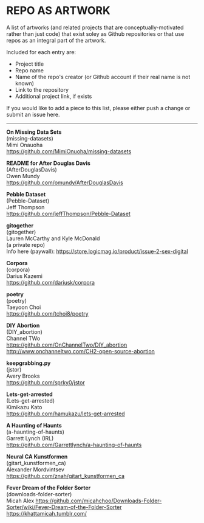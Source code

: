 # REPO AS ARTWORK

A list of artworks (and related projects that are conceptually-motivated rather than just code) that exist soley as Github repositories or that use repos as an integral part of the artwork.

Included for each entry are:

* Project title  
* Repo name  
* Name of the repo's creator (or Github account if their real name is not known)  
* Link to the repository  
* Additional project link, if exists

If you would like to add a piece to this list, please either push a change or submit an issue here.

<hr />

**On Missing Data Sets**  
(missing-datasets)  
Mimi Onauoha  
https://github.com/MimiOnuoha/missing-datasets

**README for After Douglas Davis**  
(AfterDouglasDavis)  
Owen Mundy  
https://github.com/omundy/AfterDouglasDavis

**Pebble Dataset**  
(Pebble-Dataset)  
Jeff Thompson  
https://github.com/jeffThompson/Pebble-Dataset

**gitogether**  
(gitogether)  
Lauren McCarthy and Kyle McDonald  
(a private repo)  
Info here (paywall): https://store.logicmag.io/product/issue-2-sex-digital

**Corpora**  
(corpora)  
Darius Kazemi  
https://github.com/dariusk/corpora

**poetry**  
(poetry)  
Taeyoon Choi  
https://github.com/tchoi8/poetry

**DIY Abortion**  
(DIY_abortion)  
Channel TWo  
https://github.com/OnChannelTwo/DIY_abortion
http://www.onchanneltwo.com/CH2-open-source-abortion

**keepgrabbing.py**  
(jstor)  
Avery Brooks  
https://github.com/sprky0/jstor

**Lets-get-arrested**  
(Lets-get-arrested)  
Kimikazu Kato  
https://github.com/hamukazu/lets-get-arrested

**A Haunting of Haunts**  
(a-haunting-of-haunts)  
Garrett Lynch (IRL)  
https://github.com/Garrettlynch/a-haunting-of-haunts  

**Neural CA Kunstformen**  
(gitart_kunstformen_ca)  
Alexander Mordvintsev  
https://github.com/znah/gitart_kunstformen_ca

**Fever Dream of the Folder Sorter**  
(downloads-folder-sorter)  
Micah Alex
https://github.com/micahchoo/Downloads-Folder-Sorter/wiki/Fever-Dream-of-the-Folder-Sorter
https://khattamicah.tumblr.com/

